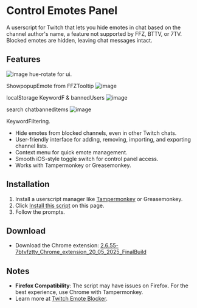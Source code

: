 # Control Emotes Panel 
A userscript for Twitch that lets you hide emotes in chat based on the channel author's name, a feature not supported by FFZ, BTTV, or 7TV. Blocked emotes are hidden, leaving chat messages intact.

## Features
![image](https://github.com/user-attachments/assets/e450916e-d44e-46f9-aa98-143921f2e92e)
hue-rotate for ui.

ShowpopupEmote from FFZTooltip
![image](https://github.com/user-attachments/assets/9378d93e-a8a7-4b87-accf-52a4711ecd86)

localStorage KeywordF & bannedUsers
![image](https://github.com/user-attachments/assets/8486b6b1-130e-471d-b880-01a82d32e6ff)

search chatbanneditems
![image](https://github.com/user-attachments/assets/26347dab-6781-46cb-8574-836a873d5061)

KeywordFiltering.

- Hide emotes from blocked channels, even in other Twitch chats.
- User-friendly interface for adding, removing, importing, and exporting channel lists.
- Context menu for quick emote management.
- Smooth iOS-style toggle switch for control panel access.
- Works with Tampermonkey or Greasemonkey.

## Installation
1. Install a userscript manager like [Tampermonkey](https://greasyfork.org/en/scripts/520235-control-emotes-panel-2-6-52-c-tapeavion) or Greasemonkey.
2. Click [Install this script](https://greasyfork.org/en/scripts/520235-control-emotes-panel-2-6-52-c-tapeavion) on this page.
3. Follow the prompts.

## Download
- Download the Chrome extension: [2.6.55-7btvfzttv_Chrome_extension_20_05_2025_FinalBuild]([https://github.com/gullampisFx8A/Twitch_emote-blocker_mainpage7BTVFZTV/releases/download/2.6.55-ui-fix-update/2.6.55-7btvfzttv_Chrome_extension_20_05_2025_FinalBuild.zip](https://github.com/gullampisFx8A/Twitch_emote-blocker_mainpage7BTVFZTV/releases/download/2.6.55-ui-bannedWordList-update/2.6.55-7btvfzttv_Chrome_extension_20_05_2025_FinalBuild.zip))

## Notes
- **Firefox Compatibility**: The script may have issues on Firefox. For the best experience, use Chrome with Tampermonkey.
- Learn more at [Twitch Emote Blocker](https://twitch-emote-blocker-7btvfzttv.netlify.app/).
